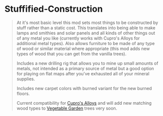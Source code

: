 # Stuffified-Construction
> At it's most basic level this mod sets most things to be constructed by stuff rather than a static cost. This translates into being able to make lamps and smithies and solar panels and all kinds of other things out of any metal you like (currently works with Cupro's Alloys for additional metal types). Also allows furniture to be made of any type of wood or similar material where appropriate (this mod adds new types of wood that you can get from the vanilla trees).
> 
> Includes a new drilling rig that allows you to mine up small amounts of metals, not intended as a primary source of metal but a good option for playing on flat maps after you've exhausted all of your mineral supplies.
> 
> Includes new carpet colors with burned variant for the new burned floors.
> 
> Current compatibility for [Cupro's Alloys](https://ludeon.com/forums/index.php?topic=32190.0) and will add new matching wood types to [Vegetable Garden](https://ludeon.com/forums/index.php?topic=12934.0) trees very soon.